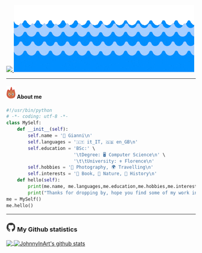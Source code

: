 

<a href="https://git.io/typing-svg"> 
<img src="https://readme-typing-svg.herokuapp.com?font=Shadows+Into+Light&center=true&duration=3333&color=F7BE2E&vCenter=true&size=40&multiline=true&height=150&width=300&lines=Hi+there+%F0%9F%91%8B;Welcome+to+my+pool">
<img src="https://github.com/JohnnyInArt/JohnnyInArt/blob/main/images/wave.gif" width='auto'>
</a>

---
#### <img  src='https://github.com/JohnnyInArt/JohnnyInArt/blob/main/images/calsifer.gif' width='25px' > About me

```python
#!/usr/bin/python
# -*- coding: utf-8 -*-
class MySelf:
    def __init__(self):
        self.name = '🐻 Gianni\n'
        self.languages = '🇮🇹 it_IT, 🇬🇧 en_GB\n'
        self.education = 'BSc:' \
                         '\tDegree: 🖥️ Computer Science\n' \
                         '\t\tUniversity: ⚜️ Florence\n'
        self.hobbies = '📸 Photography, 🌍 Travelling\n'
        self.interests = '📗 Book, 🌳 Nature, 📜 History\n'
    def hello(self):
        print(me.name, me.languages,me.education,me.hobbies,me.interests)
        print("Thanks for dropping by, hope you find some of my work interesting.")
me = MySelf()
me.hello()
```
---
### <img src='https://github.com/JohnnyInArt/JohnnyInArt/blob/main/images/github.webp' width='25px'> My Github statistics

<a  href="https://github.com/JohnnyInArt/">
<img align="center" src="https://github-readme-stats.vercel.app/api/top-langs/?username=JohnnyInArt&hide=html&theme=slateorange">
</a>
<a href="https://github.com/JohnnyInArt/">
  <img align="center" src="https://github-readme-stats.vercel.app/api?username=JohnnyInArt&count_private=true&show_icons=true&theme=slateorange" alt="JohnnyInArt's github stats" />
</a>
